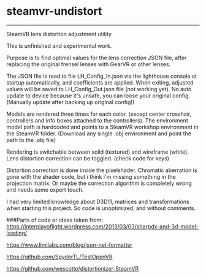 # steamvr-undistort
---
SteamVR lens distortion adjustment utility

This is unfinished and experimental work.

Purpose is to find optimal values for the lens correction JSON file, after replacing the original frensel lenses with GearVR or other lenses.

The JSON file is read to file LH_Config_In.json via the lighthouse console at startup automatically, and coefficients are applied.
When exiting, adjusted values will be saved to LH_Config_Out.json file (not working yet). No auto update to device because it's unsafe, you can loose your original config. (Manually update after backing up original config!) 

Models are rendered three times for each color. (except center crosshair, controllers and info boxes attached to the controllers).
The environment model path is hardcoded and points to a SteamVR workshop environment in the SteamVR folder. (Download any single .obj environment and point the path to the .obj file)

Rendering is switchable between solid (textured) and wireframe (white). Lens distortion correction can be toggled. (check code for keys)

Distortion correction is done inside the pixelshader. Chromatic aberration is gone with the shader code, but i think i'm missing something in the projection matrix. Or maybe the correction algorithm is completely wrong and needs some expert touch.

I had very limited knowledge about D3D11, matrices and transformations when starting this project. So code is unoptimized, and without comments.  


###Parts of code or ideas taken from:
https://interplayoflight.wordpress.com/2013/03/03/sharpdx-and-3d-model-loading/

https://www.limilabs.com/blog/json-net-formatter

https://github.com/SpyderTL/TestOpenVR

https://github.com/wescotte/distortionizer-SteamVR

